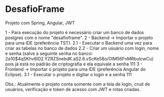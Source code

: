 # DesafioFrame
Projeto com Spring, Angular, JWT

1 - Para execução do projeto é necessário criar um banco de dados postgres com o nome "desafioframe".
2 - Backend -> Importar o projeto para uma IDE (preferência TST).
  2.1 - Executar o Backend uma vez para criar as tabelas no banco de dados
  2.2 - Criar um usuário com login, nome e senha (salve a seguinte senha no banco: $2a$10$4qSKhv6lD2.YZRZSnebdK.aS2.6.vScKe58o/OlM56FnMRbulcwCu) pois já está no padrão de criptografia e ela equivale a senha 111
3 - Frontend -> Importar o projeto para uma IDE (preferência Angular do Eclipse).
  3.1 - Executar o projeto e digitar o login e a senha 111
  
Obs.: Atualmente o projeto conta somente com a tela de login, crud de usuários, verificação e token de acesso com JWT e rotas criadas.



